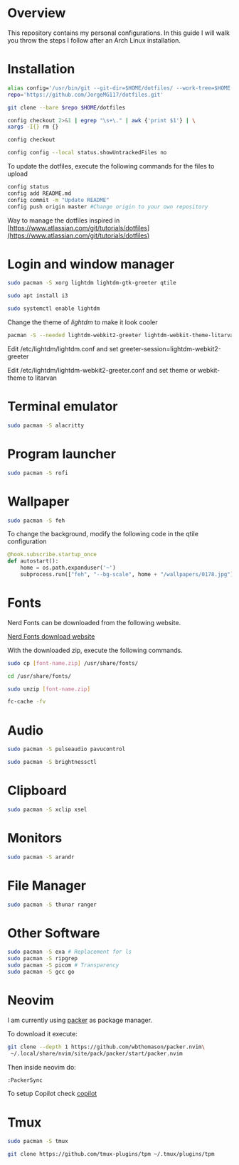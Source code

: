 # Overview

This repository contains my personal configurations.
In this guide I will walk you throw the steps I follow after an Arch Linux installation.

# Installation

```bash
alias config='/usr/bin/git --git-dir=$HOME/dotfiles/ --work-tree=$HOME'
repo='https://github.com/JorgeMG117/dotfiles.git'

git clone --bare $repo $HOME/dotfiles

config checkout 2>&1 | egrep "\s+\." | awk {'print $1'} | \
xargs -I{} rm {}

config checkout

config config --local status.showUntrackedFiles no
```

To update the dotfiles, execute the following commands for the files to upload

```bash
config status
config add README.md
config commit -m "Update README"
config push origin master #Change origin to your own repository
```


Way to manage the dotfiles inspired in
[https://www.atlassian.com/git/tutorials/dotfiles](https://www.atlassian.com/git/tutorials/dotfiles)

# Login and window manager

```bash
sudo pacman -S xorg lightdm lightdm-gtk-greeter qtile
```

```bash
sudo apt install i3
```

```bash
sudo systemctl enable lightdm
```

Change the theme of *lightdm* to make it look cooler

```bash
pacman -S --needed lightdm-webkit2-greeter lightdm-webkit-theme-litarvan
```

Edit /etc/lightdm/lightdm.conf and set greeter-session=lightdm-webkit2-greeter

Edit /etc/lightdm/lightdm-webkit2-greeter.conf and set theme or webkit-theme to litarvan

# Terminal emulator

```bash
sudo pacman -S alacritty
```

# Program launcher

```bash
sudo pacman -S rofi
```

# Wallpaper

```bash
sudo pacman -S feh
```

To change the background, modify the following code in the qtile configuration

```python
@hook.subscribe.startup_once
def autostart():
    home = os.path.expanduser('~')
    subprocess.run(["feh", "--bg-scale", home + "/wallpapers/0178.jpg"])
```

# Fonts

Nerd Fonts can be downloaded from the following website.

[Nerd Fonts download website](https://www.nerdfonts.com/font-downloads)

With the downloaded zip, execute the following commands.


```bash
sudo cp [font-name.zip] /usr/share/fonts/

cd /usr/share/fonts/

sudo unzip [font-name.zip]

fc-cache -fv
```

# Audio

```bash
sudo pacman -S pulseaudio pavucontrol
```

```bash
sudo pacman -S brightnessctl
```


# Clipboard 

```bash
sudo pacman -S xclip xsel
```

# Monitors

```bash
sudo pacman -S arandr
```

# File Manager

```bash
sudo pacman -S thunar ranger
```

# Other Software
```bash
sudo pacman -S exa # Replacement for ls
sudo pacman -S ripgrep
sudo pacman -S picom # Transparency
sudo pacman -S gcc go
```


# Neovim

I am currently using [packer](https://github.com/wbthomason/packer.nvim) as package manager.

To download it execute:

```bash
git clone --depth 1 https://github.com/wbthomason/packer.nvim\
 ~/.local/share/nvim/site/pack/packer/start/packer.nvim
```

Then inside neovim do:

```bash
:PackerSync
```

To setup Copilot check [copilot](https://github.com/github/copilot.vim)

 

# Tmux

```bash
sudo pacman -S tmux

git clone https://github.com/tmux-plugins/tpm ~/.tmux/plugins/tpm
```




